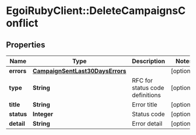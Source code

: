 # EgoiRubyClient::DeleteCampaignsConflict

## Properties
Name | Type | Description | Notes
------------ | ------------- | ------------- | -------------
**errors** | [**CampaignSentLast30DaysErrors**](CampaignSentLast30DaysErrors.md) |  | [optional] 
**type** | **String** | RFC for status code definitions | [optional] 
**title** | **String** | Error title | [optional] 
**status** | **Integer** | Status code | [optional] 
**detail** | **String** | Error detail | [optional] 


